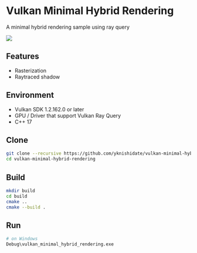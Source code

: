 # Vulkan Minimal Hybrid Rendering

A minimal hybrid rendering sample using ray query

![](https://user-images.githubusercontent.com/30839669/127963548-6fe937f0-3739-402e-ac3c-5e3fe6468266.png)

## Features

- Rasterization
- Raytraced shadow

## Environment

- Vulkan SDK 1.2.162.0 or later
- GPU / Driver that support Vulkan Ray Query
- C++ 17

## Clone

```sh
git clone --recursive https://github.com/yknishidate/vulkan-minimal-hybrid-rendering
cd vulkan-minimal-hybrid-rendering
```

## Build

```sh
mkdir build
cd build
cmake ..
cmake --build .
```

## Run

```sh
# on Windows
Debug\vulkan_minimal_hybrid_rendering.exe
```
